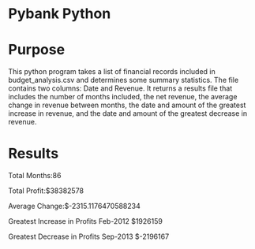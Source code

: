 # Pybank Python
 # Purpose
This python program takes a list of financial records included in budget_analysis.csv and determines some summary statistics. The file contains two columns: Date and Revenue. It returns a results file that includes the number of months included, the net revenue, the average change in revenue between months, the date and amount of the greatest increase in revenue, and the date and amount of the greatest decrease in revenue.
# Results
Total Months:86

Total Profit:$38382578

Average Change:$-2315.1176470588234

Greatest Increase in Profits Feb-2012 $1926159

Greatest Decrease in Profits Sep-2013 $-2196167
